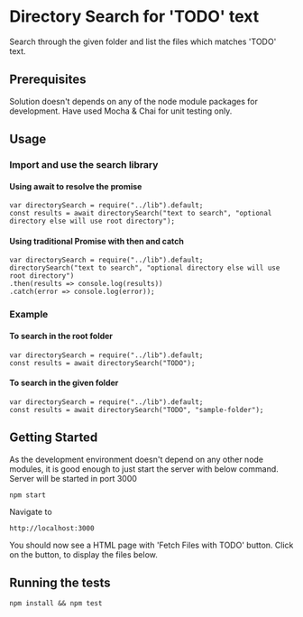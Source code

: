 # Directory Search for 'TODO' text

Search through the given folder and list the files which matches 'TODO' text.

## Prerequisites

Solution doesn't depends on any of the node module packages for development. Have used Mocha & Chai for unit testing only.

## Usage

### Import and use the search library

#### Using await to resolve the promise

```
var directorySearch = require("../lib").default;
const results = await directorySearch("text to search", "optional directory else will use root directory");
```

#### Using traditional Promise with then and catch

```
var directorySearch = require("../lib").default;
directorySearch("text to search", "optional directory else will use root directory")
.then(results => console.log(results))
.catch(error => console.log(error));

```
### Example

#### To search in the root folder

```
var directorySearch = require("../lib").default;
const results = await directorySearch("TODO");
```

#### To search in the given folder

```
var directorySearch = require("../lib").default;
const results = await directorySearch("TODO", "sample-folder");
```

## Getting Started

As the development environment doesn't depend on any other node modules, it is good enough to just start the server with below command. Server will be started in port 3000

```
npm start
```

Navigate to

```
http://localhost:3000
```

You should now see a HTML page with 'Fetch Files with TODO' button. Click on the button, to display the files below.

## Running the tests

```
npm install && npm test
```

